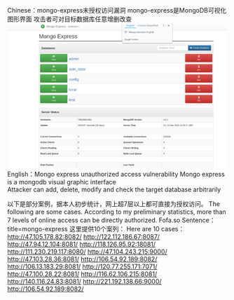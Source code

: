 Chinese：mongo-express未授权访问漏洞
mongo-express是MongoDB可视化图形界面
攻击者可对目标数据库任意增删改查
![](280.png)
English：Mongo express unauthorized access vulnerability            Mongo express is a mongodb visual graphic interface    
Attacker can add, delete, modify and check the target database arbitrarily

以下是部分案例，据本人初步统计，网上超7层以上都可直接为授权访问。
The following are some cases. According to my preliminary statistics, more than 7 levels of online access can be directly authorized.
Fofa.so Sentence：title=mongo-express
这里提供10个案列：
Here are 10 cases：
http://47.105.178.82:8082/
http://122.112.186.67:8087/
http://47.94.12.104:8081/
http://118.126.95.92:18081/
http://111.230.219.117:8080/
http://47.104.243.215:9000/
http://47.103.28.36:8081/
http://106.54.92.189:8082/
http://106.13.183.29:8081/
http://120.77.255.171:7071/
http://47.100.28.22:8081/
http://116.62.106.215:8081/
http://140.116.24.83:8081/
http://221.192.138.66:9000/
http://106.54.92.189:8082/
